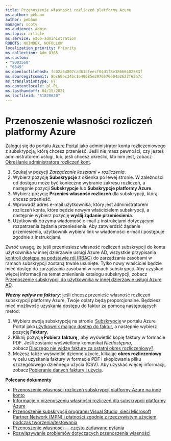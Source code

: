 ```yaml
---
title: Przenoszenie własności rozliczeń platformy Azure
ms.author: pebaum
author: pebaum
manager: scotv
ms.audience: Admin
ms.topic: article
ms.service: o365-administration
ROBOTS: NOINDEX, NOFOLLOW
localization_priority: Priority
ms.collection: Adm_O365
ms.custom:
- "9003560"
- "6849"
ms.openlocfilehash: fc02a64807cad61cfeecf04d1f8e38666402583f
ms.sourcegitcommit: 8bc60ec34bc1e40685e3976576e04a2623f63a7c
ms.translationtype: HT
ms.contentlocale: pl-PL
ms.lasthandoff: 04/15/2021
ms.locfileid: "51820620"
---
```

# <a name="transfer-azure-billing-ownership"></a>Przenoszenie własności rozliczeń platformy Azure

Zaloguj się do portalu [Azure Portal](https://portal.azure.com/) jako administrator konta rozliczeniowego z subskrypcją, którą chcesz przenieść. Jeśli nie masz pewności, czy jesteś administratorem usługi, lub, jeśli chcesz określić, kto nim jest, zobacz [Określanie administratora rozliczeń kont](https://docs.microsoft.com/azure/cost-management-billing/understand/subscription-transfer#whoisaa).

1. Szukaj w pozycji _Zarządzanie kosztami + rozliczenia_.
1. Wybierz pozycję **Subskrypcje** z okienka po lewej stronie. W zależności od dostępu może być konieczne wybranie zakresu rozliczeń, a następnie pozycji **Subskrypcje** lub **Subskrypcje platformy Azure**.
1. Wybierz pozycję **Przenieś własność rozliczeń** dla subskrypcji, którą chcesz przenieść.
1. Wprowadź adres e-mail użytkownika, który jest administratorem rozliczeń konta, które będzie nowym właścicielem subskrypcji, a następnie wybierz pozycję **wyślij żądanie przeniesienia**.
1. Użytkownik otrzyma wiadomość e-mail z instrukcjami dotyczącymi rozpatrzenia żądania przeniesienia. Aby zatwierdzić żądanie przeniesienia, użytkownik wybiera link w wiadomości e-mail i postępuje zgodnie z instrukcjami.

Zwróć uwagę, że jeśli przeniesiesz własność rozliczeń subskrypcji do konta użytkownika w innej dzierżawie usługi Azure AD, wszystkie przypisania [kontroli dostępu na podstawie ról (RBAC)](https://docs.microsoft.com/azure/role-based-access-control/overview?WT.mc_id=Portal-Microsoft_Azure_Support) do zarządzania zasobami w ramach subskrypcji zostaną trwale usunięte. Tylko nowy właściciel będzie mieć dostęp do zarządzania zasobami w ramach subskrypcji. Aby uzyskać więcej informacji na temat zmieniania katalogu subskrypcji, zobacz [Przenoszenie subskrypcji do użytkownika w innej dzierżawie usługi Azure AD](https://docs.microsoft.com/azure/active-directory/managed-identities-azure-resources/known-issues?WT.mc_id=Portal-Microsoft_Azure_Support).

_**Ważny wpływ na faktury**_: jeśli chcesz przenieść własność rozliczeń subskrypcji platformy Azure, Twoje opłaty będą proporcjonalne. Będziesz mieć możliwość uzyskania dostępu do faktur za pomocą następujących metod:  

1. Wybierz swoją subskrypcję na stronie  [Subskrypcje](https://portal.azure.com/#blade/Microsoft_Azure_Billing/SubscriptionsBlade) w portalu Azure Portal jako [użytkownik mający dostęp do faktur](https://docs.microsoft.com/azure/cost-management-billing/manage/manage-billing-access?WT.mc_id=Portal-Microsoft_Azure_Support), a następnie wybierz pozycję **Faktury**.
1. Kliknij pozycję **Pobierz fakturę** , aby wyświetlić kopię faktury w formacie PDF. Jeśli zostanie wyświetlony komunikat _Niedostępna_, zobacz [Dlaczego nie widzę faktury za ostatni okres rozliczeniowy?](https://docs.microsoft.com/azure/cost-management-billing/manage/download-azure-invoice-daily-usage-date?WT.mc_id=Portal-Microsoft_Azure_Support#noinvoice).
1. Możesz także wyświetlić dzienne użycie, klikając **okres rozliczeniowy** w celu uzyskania faktury w formacie PDF i skopiowania pliku szczegółowego dziennego użycia (CSV). Aby uzyskać więcej informacji, zobacz [Pobieranie danych faktury i użycia](https://docs.microsoft.com/azure/cost-management-billing/manage/download-azure-invoice-daily-usage-date?WT.mc_id=Portal-Microsoft_Azure_Support).

**Polecane dokumenty**

- [Przenoszenie własności rozliczeń subskrypcji platformy Azure na inne konto](https://docs.microsoft.com/azure/cost-management-billing/manage/billing-subscription-transfer)
- [Informacje o przenoszeniu własności rozliczeń dla subskrypcji platformy Azure](https://docs.microsoft.com//azure/cost-management-billing/understand/subscription-transfer)
- [Przenoszenie subskrypcji programu Visual Studio, sieci Microsoft Partner Network (MPN) i płatności zgodnie z rzeczywistym użyciem podczas tworzenia/testowania](https://docs.microsoft.com/azure/billing/billing-subscription-transfer?WT.mc_id=Portal-Microsoft_Azure_Support#transferring-visual-studio-microsoft-partner-network-mpn-and-pay-as-you-go-devtest-subscriptions)
- [Przenoszenie własności — często zadawane pytania](https://docs.microsoft.com/azure/billing/billing-subscription-transfer?WT.mc_id=Portal-Microsoft_Azure_Support#frequently-asked-questions-faq-for-senders)
- [Rozwiązywanie problemów dotyczących przenoszenia własności](https://docs.microsoft.com/azure/billing/billing-subscription-transfer?WT.mc_id=Portal-Microsoft_Azure_Support#troubleshooting)
